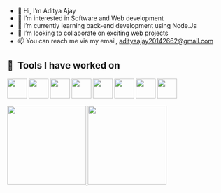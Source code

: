 - 👋 Hi, I’m Aditya Ajay
- 👀 I’m interested in Software and Web development
- 🌱 I’m currently learning back-end development using Node.Js
- 💞️ I’m looking to collaborate on exciting web projects
- 📫 You can reach me via my email, adityaajay20142662@gmail.com 

<h2> 🚀 &nbsp;Tools I have worked on</h2>
<p align="left">

  <img src="https://cdn.jsdelivr.net/gh/devicons/devicon/icons/cplusplus/cplusplus-original.svg" width="45" height="45"/>
          
  <img src="https://cdn.jsdelivr.net/gh/devicons/devicon/icons/html5/html5-original.svg" width="45" height="45"/>
  <img src="https://cdn.jsdelivr.net/gh/devicons/devicon/icons/css3/css3-original.svg" width="45" height="45"/>
          
  <img src="https://cdn.jsdelivr.net/gh/devicons/devicon/icons/bootstrap/bootstrap-original.svg" width="45" height="45"/>
  
  <img src="https://cdn.jsdelivr.net/gh/devicons/devicon/icons/nodejs/nodejs-original.svg" width="45" height="45"/>
  <img src="https://cdn.jsdelivr.net/gh/devicons/devicon/icons/express/express-original.svg" width="45" height="45"/>        
  <img src="https://cdn.jsdelivr.net/gh/devicons/devicon/icons/vscode/vscode-original.svg" width="45" height="45"/>
  
  <img src="https://cdn.jsdelivr.net/gh/devicons/devicon/icons/mongodb/mongodb-original.svg" width="45" height="45"/>
          
</p>

<div>
 <a href="https://github-readme-stats.vercel.app/api?username=adityaajay29&hide=stars,prs,issues,contribs&show_icons=true&theme=radical">
  <img height="180em" src="https://github-readme-stats.vercel.app/api?username=adityaajay29&hide=stars,prs,issues,contribs&show_icons=true&theme=radical" style ="max-width :100%;"/>
</a>
<a href="https://github-readme-stats.vercel.app/api/top-langs/?username=adityaajay29&layout=compact">
  <img height="180em" src="https://github-readme-stats.vercel.app/api/top-langs/?username=adityaajay29&layout=compact&show_icons=true&theme=radical" style ="max-width :100%;"/>
</a>
</div>

<!---
adityaajay29/adityaajay29 is a ✨ special ✨ repository because its `README.md` (this file) appears on your GitHub profile.
You can click the Preview link to take a look at your changes.
--->
